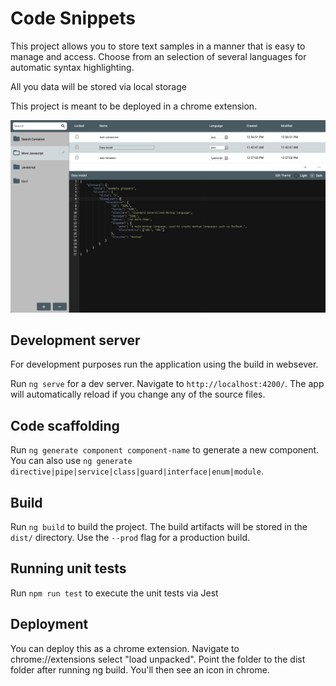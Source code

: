 # Code Snippets


This project allows you to store text samples in a manner that is easy to manage and access. Choose from an selection of several languages for automatic syntax highlighting.

All you data will be stored via local storage

This project is meant to be deployed in a chrome extension.

![Alt text](screenshot.png?raw=true "Title")


## Development server

For development purposes run the application using the build in websever.

Run `ng serve` for a dev server. Navigate to `http://localhost:4200/`. The app will automatically reload if you change any of the source files.

## Code scaffolding

Run `ng generate component component-name` to generate a new component. You can also use `ng generate directive|pipe|service|class|guard|interface|enum|module`.

## Build

Run `ng build` to build the project. The build artifacts will be stored in the `dist/` directory. Use the `--prod` flag for a production build.

## Running unit tests

Run `npm run test` to execute the unit tests via Jest


## Deployment

You can deploy this as a chrome extension. Navigate to chrome://extensions  select "load unpacked". Point the folder to the dist folder after running ng build. You'll then see an icon in chrome. 